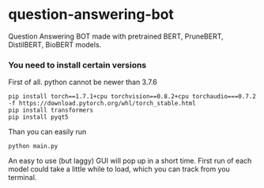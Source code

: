 # question-answering-bot
 Question Answering BOT made with pretrained BERT, PruneBERT, DistilBERT, BioBERT models.

### You need to install certain versions
First of all. python cannot be newer than 3.7.6
```
pip install torch==1.7.1+cpu torchvision==0.8.2+cpu torchaudio===0.7.2 -f https://download.pytorch.org/whl/torch_stable.html
pip install transformers
pip install pyqt5
```

Than you can easily run
```
python main.py
```

An easy to use (but laggy) GUI will pop up in a short time. First run of each model could take a little while to load, which you can track from you terminal. 

